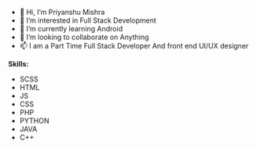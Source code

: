 - 👋 Hi, I’m Priyanshu Mishra
- 👀 I’m interested in Full Stack Development
- 🌱 I’m currently learning Android
- 💞️ I’m looking to collaborate on Anything
- 📫 I am a Part Time Full Stack Developer And front end UI/UX designer

**Skills:**
- SCSS
- HTML
- JS
- CSS
- PHP
- PYTHON
- JAVA
- C++




<!---
priyanshu0171/priyanshu0171 is a ✨ special ✨ repository because its `README.md` (this file) appears on your GitHub profile.
You can click the Preview link to take a look at your changes.
--->
